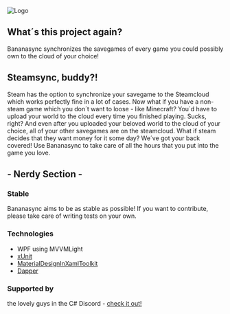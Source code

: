 ![Logo](http://imagr.eu/up/qIQoi_logo_small.png)

## What´s this project again?
Bananasync synchronizes the savegames of every game you could possibly own to the cloud of your choice!

## Steamsync, buddy?!
Steam has the option to synchronize your savegame to the Steamcloud which works perfectly fine in a lot of cases. Now what if you have a non-steam game which you don´t want to loose - like Minecraft? You´d have to upload your world to the cloud every time you finished playing. Sucks, right? And even after you uploaded your beloved world to the cloud of your choice, all of your other savegames are on the steamcloud. What if steam decides that they want money for it some day? We´ve got your back covered! Use Bananasync to take care of all the hours that you put into the game you love.

## - Nerdy Section -

### Stable
Bananasync aims to be as stable as possible! If you want to contribute, please take care of writing tests on your own.

### Technologies

* WPF using MVVMLight
* [xUnit](https://github.com/xunit/xunit)
* [MaterialDesignInXamlToolkit](https://github.com/ButchersBoy/MaterialDesignInXamlToolkit)
* [Dapper](https://github.com/StackExchange/dapper-dot-net)

### Supported by
the lovely guys in the C# Discord - [check it out!](https://discord.gg/0np62rq4o8GnQO9l)
